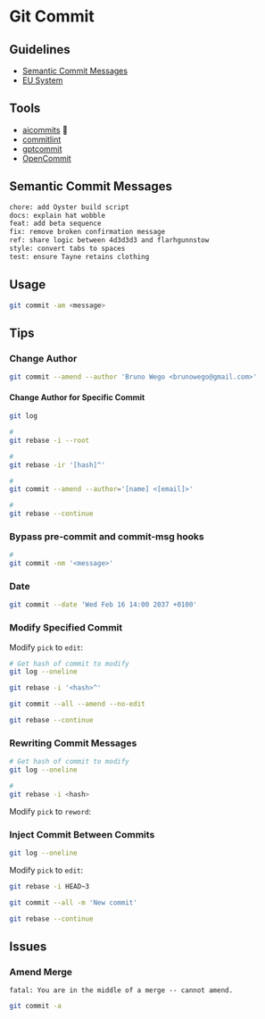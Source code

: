 # Git Commit

## Guidelines

- [Semantic Commit Messages](https://sparkbox.com/foundry/semantic_commit_messages)
- [EU System](https://ec.europa.eu/component-library/v1.15.0/eu/docs/conventions/git/)

## Tools

- [aicommits](/aicommits.md) 🌟
- [commitlint](/conventional-changelog/commitlint.md)
- [gptcommit](/gptcommit.md)
- [OpenCommit](/opencommit.md)

<!--
- [semantic-release](/semantic-release.md)
-->

## Semantic Commit Messages

```txt
chore: add Oyster build script
docs: explain hat wobble
feat: add beta sequence
fix: remove broken confirmation message
ref: share logic between 4d3d3d3 and flarhgunnstow
style: convert tabs to spaces
test: ensure Tayne retains clothing
```

## Usage

```sh
git commit -am <message>
```

## Tips

### Change Author

```sh
git commit --amend --author 'Bruno Wego <brunowego@gmail.com>'
```

#### Change Author for Specific Commit

```sh
git log

#
git rebase -i --root

#
git rebase -ir '[hash]^'

#
git commit --amend --author='[name] <[email]>'

#
git rebase --continue
```

### Bypass pre-commit and commit-msg hooks

```sh
#
git commit -nm '<message>'
```

### Date

```sh
git commit --date 'Wed Feb 16 14:00 2037 +0100'
```

### Modify Specified Commit

Modify `pick` to `edit`:

```sh
# Get hash of commit to modify
git log --oneline

git rebase -i '<hash>^'

git commit --all --amend --no-edit

git rebase --continue
```

### Rewriting Commit Messages

```sh
# Get hash of commit to modify
git log --oneline

#
git rebase -i <hash>
```

Modify `pick` to `reword`:

### Inject Commit Between Commits

```sh
git log --oneline
```

Modify `pick` to `edit`:

```sh
git rebase -i HEAD~3

git commit --all -m 'New commit'

git rebase --continue
```

## Issues

### Amend Merge

```log
fatal: You are in the middle of a merge -- cannot amend.
```

```sh
git commit -a
```
